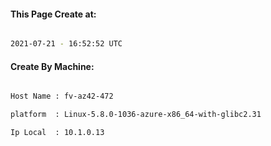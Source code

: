 
   
#### This Page Create at:

```bash

2021-07-21 - 16:52:52 UTC

```

#### Create By Machine:

```bash

Host Name : fv-az42-472

platform  : Linux-5.8.0-1036-azure-x86_64-with-glibc2.31

Ip Local  : 10.1.0.13

```

